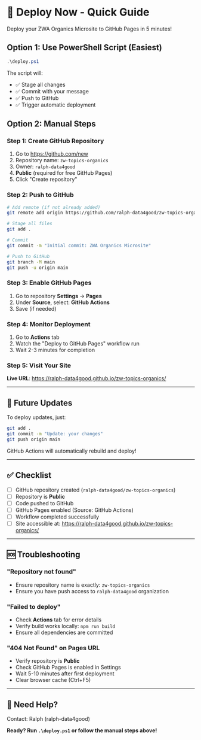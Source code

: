 # 🚀 Deploy Now - Quick Guide

Deploy your ZWA Organics Microsite to GitHub Pages in 5 minutes!

## Option 1: Use PowerShell Script (Easiest)

```powershell
.\deploy.ps1
```

The script will:
- ✅ Stage all changes
- ✅ Commit with your message
- ✅ Push to GitHub
- ✅ Trigger automatic deployment

## Option 2: Manual Steps

### Step 1: Create GitHub Repository

1. Go to https://github.com/new
2. Repository name: `zw-topics-organics`
3. Owner: `ralph-data4good`
4. **Public** (required for free GitHub Pages)
5. Click "Create repository"

### Step 2: Push to GitHub

```bash
# Add remote (if not already added)
git remote add origin https://github.com/ralph-data4good/zw-topics-organics.git

# Stage all files
git add .

# Commit
git commit -m "Initial commit: ZWA Organics Microsite"

# Push to GitHub
git branch -M main
git push -u origin main
```

### Step 3: Enable GitHub Pages

1. Go to repository **Settings** → **Pages**
2. Under **Source**, select: **GitHub Actions**
3. Save (if needed)

### Step 4: Monitor Deployment

1. Go to **Actions** tab
2. Watch the "Deploy to GitHub Pages" workflow run
3. Wait 2-3 minutes for completion

### Step 5: Visit Your Site

**Live URL**: https://ralph-data4good.github.io/zw-topics-organics/

---

## 🔄 Future Updates

To deploy updates, just:

```bash
git add .
git commit -m "Update: your changes"
git push origin main
```

GitHub Actions will automatically rebuild and deploy!

---

## ✅ Checklist

- [ ] GitHub repository created (`ralph-data4good/zw-topics-organics`)
- [ ] Repository is **Public**
- [ ] Code pushed to GitHub
- [ ] GitHub Pages enabled (Source: GitHub Actions)
- [ ] Workflow completed successfully
- [ ] Site accessible at: https://ralph-data4good.github.io/zw-topics-organics/

---

## 🆘 Troubleshooting

### "Repository not found"
- Ensure repository name is exactly: `zw-topics-organics`
- Ensure you have push access to `ralph-data4good` organization

### "Failed to deploy"
- Check **Actions** tab for error details
- Verify build works locally: `npm run build`
- Ensure all dependencies are committed

### "404 Not Found" on Pages URL
- Verify repository is **Public**
- Check GitHub Pages is enabled in Settings
- Wait 5-10 minutes after first deployment
- Clear browser cache (Ctrl+F5)

---

## 📧 Need Help?

Contact: Ralph (ralph-data4good)

**Ready? Run `.\deploy.ps1` or follow the manual steps above!**

